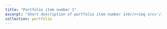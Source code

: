 ```yaml
---
title: "Portfolio item number 1"
excerpt: "Short description of portfolio item number 1<br/><img src='/images/500x300.png'>"
collection: portfolio
---
```

 
